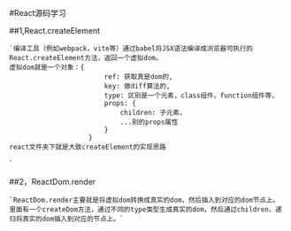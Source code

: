 
#React源码学习


##1,React.createElement

    `编译工具（例如webpack，vite等）通过babel将JSX语法编译成浏览器可执行的React.createElement方法，返回一个虚拟dom。
    虚拟dom就是一个对象：{
                            ref: 获取真是dom的,
                            key: 做diff算法的,
                            type: 区别是一个元素，class组件，function组件等，
                            props: {
                                children: 子元素，
                                ...别的props属性
                            }
                        }
    react文件夹下就是大致createElement的实现思路
`

##2，ReactDom.render

    `ReactDom.render主要就是将虚拟dom转换成真实的dom，然后插入到对应的dom节点上。
    里面有一个createDom方法，通过不同的type类型生成真实的dom，然后通过children，递归将真实的dom插入到对应的节点上。`


